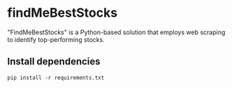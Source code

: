 # findMeBestStocks
"FindMeBestStocks" is a Python-based solution that employs web scraping to identify top-performing stocks.

## Install dependencies
```
pip install -r requirements.txt
```